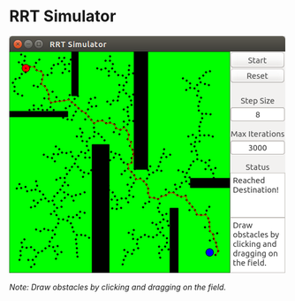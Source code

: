 # RRT Simulator

![RRT Simulator](imgs/rrt-sim.png)

*Note: Draw obstacles by clicking and dragging on the field.*